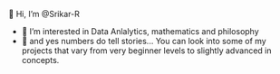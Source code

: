  👋 Hi, I’m @Srikar-R
- 👀 I’m interested in Data Anlalytics, mathematics and philosophy
- 🌱 and yes numbers do tell stories...
You can look into some of my projects that vary from very beginner levels to slightly advanced in concepts.



<!---
Srikar-R/Srikar-R is a ✨ special ✨ repository because its `README.md` (this file) appears on your GitHub profile.
You can click the Preview link to take a look at your changes.
--->
